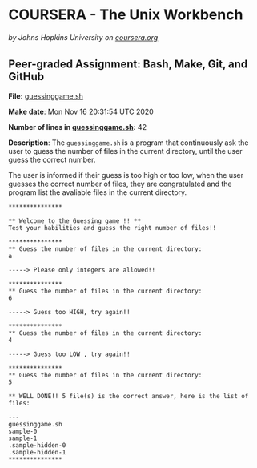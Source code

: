 
# COURSERA - The Unix Workbench
###### by Johns Hopkins University on [coursera.org](https://www.coursera.org/)
## Peer-graded Assignment: Bash, Make, Git, and GitHub


**File:** [guessinggame.sh](https://github.com/yatzil6/guessing-game)

**Make date**: Mon Nov 16 20:31:54 UTC 2020

**Number of lines in [guessinggame.sh](https://github.com/yatzil6/guessing-game):** 42

**Description**: The `guessinggame.sh` is a program that continuously ask the user to guess the number of files in the current directory, until the user guess the correct number.

The user is informed if their guess is too high or too low, when the user guesses the correct number of files, they are congratulated and the program list the avaliable files in the current directory.

```
***************

** Welcome to the Guessing game !! **
Test your habilities and guess the right number of files!!

***************
** Guess the number of files in the current directory:
a

-----> Please only integers are allowed!!

***************
** Guess the number of files in the current directory:
6

-----> Guess too HIGH, try again!!

***************
** Guess the number of files in the current directory:
4

-----> Guess too LOW , try again!!

***************
** Guess the number of files in the current directory:
5

** WELL DONE!! 5 file(s) is the correct answer, here is the list of files:

---
guessinggame.sh
sample-0
sample-1
.sample-hidden-0
.sample-hidden-1
***************
``` 
